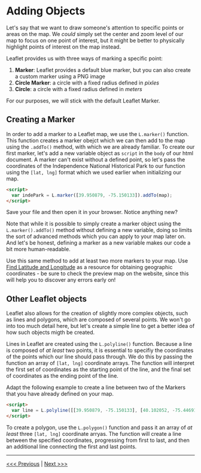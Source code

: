# Adding Objects

Let's say that we want to draw someone's attention to specific points or areas on the map. We *could* simply set the center and zoom level of our map to focus on one point of interest, but it might be better to physically highlight points of interest on the map instead. 

Leaflet provides us with three ways of marking a specific point:

1. **Marker**: Leaflet provides a default blue marker, but you can also create a custom marker using a PNG image
2. **Circle Marker**: a circle with a fixed radius defined in *pixles*
3. **Circle**: a circle with a fixed radius defined in *meters*

For our purposes, we will stick with the default Leaflet Marker.

## Creating a Marker

In order to add a marker to a Leaflet map, we use the ```L.marker()``` function. This function creates a marker obejct which we can then add to the map using the ```.addTo()``` method, with which we are already familiar. To create our first marker, let's add a new variable object as ```script``` in the  ```body``` of our html document. A marker can't exist without a defined point, so let's pass the coordinates of the Independence National Historical Park to our function using the ```[lat, lng]``` format which we used earlier when initializing our map. 

```html
<script>
  var indePark = L.marker([39.950879, -75.150133]).addTo(map);
</script>
```

Save your file and then open it in your browser. Notice anything new?

Note that while it is possible to simply create a marker object using the ```L.marker().addTo()``` method without defining a new variable, doing so limits the sort of advanced methods which you can apply to your map later on. And let's be honest, defining a marker as a new variable makes our code a bit more human-readable. 

Use this same method to add at least two more markers to your map. Use [Find Latitude and Longitude](https://www.findlatitudeandlongitude.com/) as a resource for obtaining geographic coordinates - be sure to check the preview map on the website, since this will help you to discover any errors early on!

## Other Leaflet objects

Leaflet also allows for the creation of slightly more complex objects, such as lines and polygons, which are composed of several points. We won't go into too much detail here, but let's create a simple line to get a better idea of how such objects migth be created. 

Lines in Leaflet are created using the ```L.polyline()``` function. Because a line is composed of *at least* two points, it is essential to specifiy the coordinates of the points which our line should pass through. We do this by passing the function an array of ```[lat, lng]``` coordinate arrays. The function will interpret the first set of coordinates as the starting point of the line, and the final set of coordinates as the ending point of the line.

Adapt the following example to create a line between two of the Markers that you have already defined on your map.

```html
<script>
  var line = L.polyline([[39.950879, -75.150133], [40.102052, -75.446917]]).addTo(map);
</script>
```

To create a polygon, use the ```L.polygon()``` function and pass it an array of *at least* three ```[lat, lng]``` coordinate arryas. The function will create a line between the specified coordinates, progressing from first to last, and then an additional line connecting the first and last points.

---

[<<< Previous](03-mods.md) | [Next >>>](05-pop.md)

